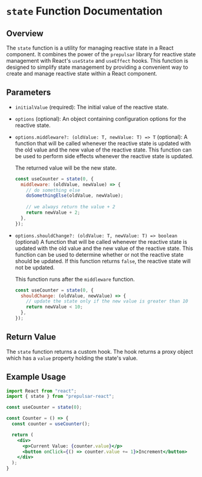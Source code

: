# `state` Function Documentation

## Overview

The `state` function is a utility for managing reactive state in a React component. It combines the power of the `prepulsar` library for reactive state management with React's `useState` and `useEffect` hooks. This function is designed to simplify state management by providing a convenient way to create and manage reactive state within a React component.

## Parameters

- `initialValue` (required): 
  The initial value of the reactive state.

- `options` (optional): 
  An object containing configuration options for the reactive state.

- `options.middleware?: (oldValue: T, newValue: T) => T` 
  (optional): A function that will be called whenever the reactive state is updated with the old value and the new value of the reactive state. This function can be used to perform side effects whenever the reactive state is updated. 

  The returned value will be the new state.

  ```javascript
  const useCounter = state(0, {
    middleware: (oldValue, newValue) => {
      // do something else
      doSomethingElse(oldValue, newValue);
      
      // we always return the value + 2
      return newValue + 2;
    },
  });
  ```

- `options.shouldChange?: (oldValue: T, newValue: T) => boolean` (optional)
  A function that will be called whenever the reactive state is updated with the old value and the new value of the reactive state. This function can be used to determine whether or not the reactive state should be updated. If this function returns `false`, the reactive state will not be updated.

  This function runs after the `middleware` function.

  ```javascript
  const useCounter = state(0, {
    shouldChange: (oldValue, newValue) => {
      // update the state only if the new value is greater than 10
      return newValue < 10;
    },
  });
  ```

## Return Value

The `state` function returns a custom hook. The hook returns a proxy object which has a `value` property holding the state's value.

## Example Usage

```jsx
import React from "react";
import { state } from "prepulsar-react";

const useCounter = state(0);

const Counter = () => {
  const counter = useCounter();

  return (
    <div>
      <p>Current Value: {counter.value}</p>
      <button onClick={() => counter.value += 1}>Increment</button>
    </div>
  );
}
